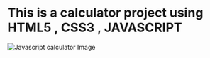 <h1>This is a calculator project using HTML5 , CSS3 , JAVASCRIPT</h1>
<img src="calculatorbyjavacscript.png" alt="Javascript calculator Image" >
